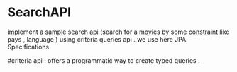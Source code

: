 # SearchAPI
implement a sample search api (search for a movies by some constraint like  pays  , language ) using criteria  queries api .
we use here JPA Specifications.

#criteria api : offers a programmatic way to create typed queries .
